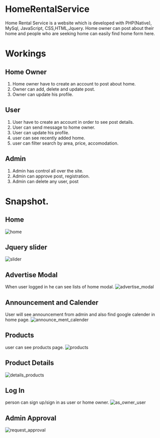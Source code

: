 # HomeRentalService
Home Rental Service is a website which is developed with PHP(Native), MySql, JavaScript, CSS,HTML,Jquery. Home owner can post about their home and people who are seeking home can easily find home form here.
# Workings
## Home Owner
1. Home owner have to create an account to post about home.
2. Owner can add, delete and update post.
3. Owner can update his profile.
## User
1. User have to create an account in order to see post details.
2. User can send message to home owner.
3. User can update his profile.
4. user can see recently added home.
5. user can filter search by area, price, accomodation.
## Admin
1. Admin has control all over the site.
2. Admin can approve post, registration.
3. Admin can delete any user, post

# Snapshot.
## Home 
![home](https://user-images.githubusercontent.com/38862469/205657754-9159109f-260a-4767-9901-3c20a842f28a.png)
## Jquery slider
![slider](https://user-images.githubusercontent.com/38862469/205660087-29a7b8a4-ee96-4c33-a8fe-1cad28485fa1.png)
## Advertise Modal 
When user logged in he can see lists of home modal.
![advertise_modal](https://user-images.githubusercontent.com/38862469/205658149-4895af16-5090-4153-8f25-ac9f7e904f0b.png)
## Announcement and Calender
User will see announcement from admin and also find google calender in home page.
![announce_ment_calender](https://user-images.githubusercontent.com/38862469/205658434-1ca836df-b65c-4b5b-86be-997d831a7c4c.png)
## Products
user can see products page.
![products](https://user-images.githubusercontent.com/38862469/205658715-ea44dbe2-5a5a-4652-b6cb-2b2a7cda2aed.png)
## Product Details
![details_products](https://user-images.githubusercontent.com/38862469/205658993-6b6e2b8a-9bff-4557-94d7-9dce9f27286f.png)
## Log In
person can sign up/sign in as user or home owner.
![as_owner_user](https://user-images.githubusercontent.com/38862469/205659532-c7d258a9-f1be-41f8-872c-efb5e1863193.png)
## Admin Approval
![request_approval](https://user-images.githubusercontent.com/38862469/205660471-4b6974db-ba18-4e7f-bc2c-f2eaccc94762.png)
